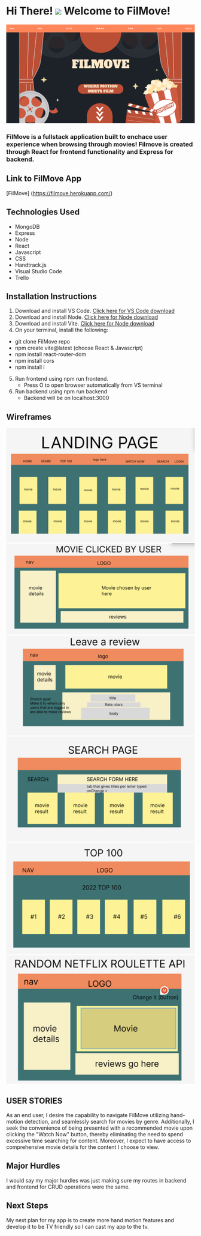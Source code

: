 Hi There! ![](https://user-images.githubusercontent.com/18350557/176309783-0785949b-9127-417c-8b55-ab5a4333674e.gif) Welcome to FilMove!
========================================================================================================================================

![](SS.png)
### FilMove is a fullstack application built to enchace user experience when browsing through movies! Filmove is created through React for frontend functionality and Express for backend. 


## Link to FilMove App
[FilMove] (https://filmove.herokuapp.com/)

## Technologies Used
* MongoDB
* Express
* Node
* React 
* Javascript
* CSS
* Handtrack.js
* Visual Studio Code
* Trello

## Installation Instructions
1. Download and install VS Code. [Click here for VS Code download](https://code.visualstudio.com/Download)
2. Download and install Node. [Click here for Node download](https://nodejs.org/en/download)
3. Download and install Vite. [Click here for Node download](https://vitejs.dev/config/)
4. On your terminal, install the following:
* git clone FilMove repo
* npm create vite@latest (choose React & Javascript)
* npm install react-router-dom
* npm install cors
* npm install i
5. Run frontend using npm run frontend. 
    * Press O to open browser automatically from VS terminal
6. Run backend using npm run backend
    * Backend will be on localhost:3000

## Wireframes
![](Landing.png)
![](Movie.png)
![](Review.png)
![](Search.png)
![](Top100.png)
![](Watch.png)

## USER STORIES
As an end user, I desire the capability to navigate FilMove utilizing hand-motion detection, and seamlessly search for movies by genre. Additionally, I seek the convenience of being presented with a recommended movie upon clicking the "Watch Now" button, thereby eliminating the need to spend excessive time searching for content. Moreover, I expect to have access to comprehensive movie details for the content I choose to view.

## Major Hurdles
I would say my major hurdles was just making sure my routes in backend and frontend for CRUD operations were the same.

## Next Steps
My next plan for my app is to create more hand motion features and develop it to be TV friendly so I can cast my app to the tv.


